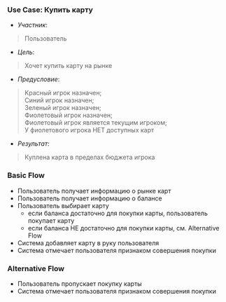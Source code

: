 ### Use Case: Купить карту
- *Участник*:
> Пользователь
- *Цель*:
> Хочет купить карту на рынке
- *Предусловие*:
> Красный игрок назначен;<br>
> Синий игрок назначен;<br>
> Зеленый игрок назначен;<br>
> Фиолетовый игрок назначен;<br>
> Фиолетовый игрок является текущим игроком;<br>
> У фиолетового игрока НЕТ доступных карт
- *Результат*:
> Куплена карта в пределах бюджета игрока

### Basic Flow
* Пользователь получает информацию о рынке карт
* Пользователь получает информацию о балансе
* Пользователь выбирает карту
  - если баланса достаточно для покупки карты, пользователь покупает карту
  - если баланса НЕ достаточно для покупки карты, см. Alternative Flow
* Система добавляет карту в руку пользователя
* Система отмечает пользователя признаком совершения покупки

### Alternative Flow
* Пользователь пропускает покупку карты
* Система отмечает пользователя признаком совершения покупки